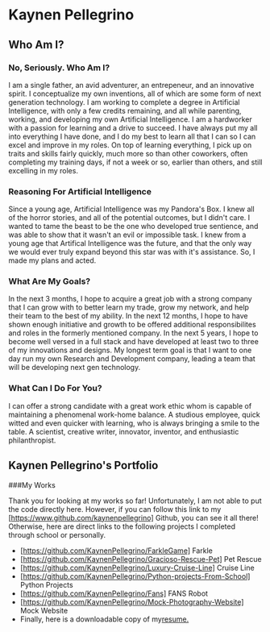 # Kaynen Pellegrino

## Who Am I?

### No, Seriously. Who Am I?

I am a single father, an avid adventurer, an entrepeneur, and an innovative spirit. I conceptualize my own inventions, all of which are some form of next generation technology.
I am working to complete a degree in Artificial Intelligence, with only a few credits remaining, and all while parenting, working, and developing my own Artificial Intelligence. 
I am a hardworker with a passion for learning and a drive to succeed. I have always put my all into everything I have done, and I do my best to learn all that I can so I can
excel and improve in my roles. On top of learning everything, I pick up on traits and skills fairly quickly, much more so than other coworkers, often completing my training days,
if not a week or so, earlier than others, and still excelling in my roles.

### Reasoning For Artificial Intelligence

Since a young age, Artificial Intelligence was my Pandora's Box. I knew all of the horror stories, and all of the potential outcomes, but I didn't care. I wanted to tame the beast
to be the one who developed true sentience, and was able to show that it wasn't an evil or impossible task. I knew from a young age that Artifical Intelligence was the future, and
that the only way we would ever truly expand beyond this star was with it's assistance. So, I made my plans and acted.

### What Are My Goals?

In the next 3 months, I hope to acquire a great job with a strong company that I can grow with to better learn my trade, grow my network, and help their team to the best of my ability. 
In the next 12 months, I hope to have shown enough initiative and growth to be offered additional responsibilites and roles in the formerly mentioned company.
In the next 5 years, I hope to become well versed in a full stack and have developed at least two to three of my innovations and designs.
My longest term goal is that I want to one day run my own Research and Development company, leading a team that will be  developing next gen technology.

### What Can I Do For You?

I can offer a strong candidate with a great work ethic whom is capable of maintaining a phenomenal work-home balance. A studious employee, quick witted and even quicker with learning, who is always bringing a smile to the table. A scientist, creative writer, innovator, inventor, and enthusiastic philanthropist.

## Kaynen Pellegrino's Portfolio

###My Works

Thank you for looking at my works so far! Unfortunately, I am not able to put the code directly here. 
However, if you can follow this link to my [https://www.github.com/kaynenpellegrino] Github, you can see it all there!
Otherwise, here are direct links to the following projects I completed through school or personally.
- [https://github.com/KaynenPellegrino/FarkleGame] Farkle
- [https://github.com/KaynenPellegrino/Gracioso-Rescue-Pet] Pet Rescue
- [https://github.com/KaynenPellegrino/Luxury-Cruise-Line] Cruise Line
- [https://github.com/KaynenPellegrino/Python-projects-From-School] Python Projects
- [https://github.com/KaynenPellegrino/Fans] FANS Robot
- [https://github.com/KaynenPellegrino/Mock-Photography-Website] Mock Website
- Finally, here is a downloadable copy of my<a href="files/Kaynen Pellegrino Student.docx" download>resume.</a>
